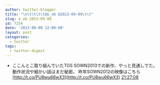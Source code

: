 ```yaml
---
author: twitter-blogger
title: "\n\t\t\t\t@o_ob @2013-09-09\t\t"
slug: o_ob-2013-09-09
id: 7254
date: '2013-09-09 12:00:00'
layout: post
categories:
  - twitter
tags:
  - twitter-digest
---
```


*   ここんとこ取り組んでいたTGS SOWN2013での新作、やっと見通しでた。 動作状況や細かい話はまだ秘密。 昨年SOWN2012の映像はこちら [http://t.co/PU8wu66wX3](http://t.co/PU8wu66wX3) [21:27:08](http://twitter.com/o_ob/statuses/377045506075017216)